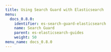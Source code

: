 ```yaml
---
title: Using Search Guard with Elasticsearch
menu:
  docs_0.8.0:
    identifier: es-search-guard-elasticsearch
    name: Search Guard
    parent: es-elasticsearch-guides
    weight: 50
menu_name: docs_0.8.0
---
```

